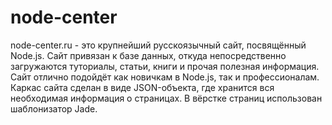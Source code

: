 # node-center
node-center.ru - это крупнейший русскоязычный сайт, посвящённый Node.js. Сайт привязан к базе данных, откуда непосредственно загружаются туториалы, статьи, книги и прочая полезная информация. Сайт отлично подойдёт как новичкам в Node.js, так и профессионалам. Каркас сайта сделан в виде JSON-объекта, где хранится вся необходимая информация о страницах. В вёрстке страниц использован шаблонизатор Jade.
